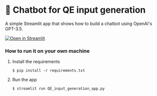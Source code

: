 # 💬 Chatbot for QE input generation

A simple Streamlit app that shows how to build a chatbot using OpenAI's GPT-3.5.

[![Open in Streamlit](https://static.streamlit.io/badges/streamlit_badge_black_white.svg)](https://qe-input-6ndjwrfr3zmlsbavdk7aa5.streamlit.app/)

### How to run it on your own machine

1. Install the requirements

   ```
   $ pip install -r requirements.txt
   ```

2. Run the app

   ```
   $ streamlit run QE_input_generation_app.py
   ```
